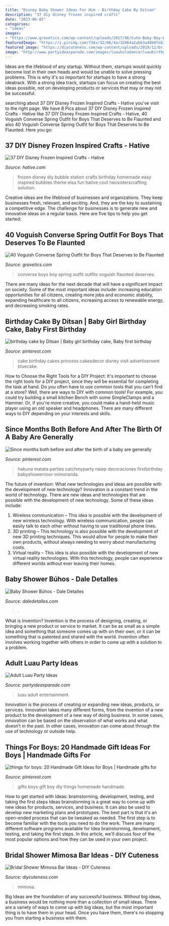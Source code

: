 ```yaml
---
title: "Disney Baby Shower Ideas For Him - Birthday Cake By Ditsan"
description: "37 diy disney frozen inspired crafts"
date: "2023-06-05"
categories:
- "ideas"
images:
- "https://www.gravetics.com/wp-content/uploads/2017/06/Cute-Baby-Boy-With-Blue-Converse.jpg"
featuredImage: "https://i.pinimg.com/736x/32/06/4a/32064a2abb3a48b8feb3c3c7b884afc8--baby-boy-diy-gifts-gifts-for-boys.jpg"
featured_image: "https://diycuteness.com/wp-content/uploads/2019/12/bridal-shower-mimosa-bar-ideas-10.jpg"
image: "http://www.partyideasparade.com/images/luauhuladancerluaubirthdayparty.jpg"
---
```



Ideas are the lifeblood of any startup. Without them, startups would quickly become lost in their own heads and would be unable to solve pressing problems. This is why it's so important for startups to have a strong ideatrack. With a strong idea track, startups can focus on creating the best ideas possible, not on developing products or services that may or may not be successful.

	

		
searching about 37 DIY Disney Frozen Inspired Crafts - Hative you've visit to the right page. We have 8 Pics about 37 DIY Disney Frozen Inspired Crafts - Hative like 37 DIY Disney Frozen Inspired Crafts - Hative, 40 Voguish Converse Spring Outfit for Boys That Deserves to Be Flaunted and also 40 Voguish Converse Spring Outfit for Boys That Deserves to Be Flaunted. Here you go:
		
    
## 37 DIY Disney Frozen Inspired Crafts - Hative

<img loading=lazy src="https://hative.com/wp-content/uploads/2015/10/diy-frozen-crafts/12-diy-frozen-crafts.jpg" onerror="this.onerror=null;this.src='https://tse1.mm.bing.net/th?id=OIP.2p4XdtcK86feCHwQHWy8RwHaK4&amp;pid=15.1';" alt="37 DIY Disney Frozen Inspired Crafts - Hative">

_Source: hative.com_

>frozen disney diy bubble station crafts birthday homemade easy inspired bubbles theme elsa fun hative cool twosisterscrafting solution. 

	

Creative ideas are the lifeblood of businesses and organizations. They keep businesses fresh, relevant, and exciting. And, they are the key to sustaining a competitive edge. The challenge for businesses is to generate new and innovative ideas on a regular basis. Here are five tips to help you get started:

    
## 40 Voguish Converse Spring Outfit For Boys That Deserves To Be Flaunted

<img loading=lazy src="https://www.gravetics.com/wp-content/uploads/2017/06/Cute-Baby-Boy-With-Blue-Converse.jpg" onerror="this.onerror=null;this.src='https://tse3.mm.bing.net/th?id=OIP.ywl5itV8oBIieEUEHW5YiAHaHa&amp;pid=15.1';" alt="40 Voguish Converse Spring Outfit for Boys That Deserves to Be Flaunted">

_Source: gravetics.com_

>converse boys boy spring outfit outfits voguish flaunted deserves. 

	

There are many ideas for the next decade that will have a significant impact on society. Some of the most important ideas include: increasing education opportunities for all citizens, creating more jobs and economic stability, expanding healthcare to all citizens, increasing access to renewable energy, and decreasing smoking rates.

    
## Birthday Cake By Ditsan | Baby Girl Birthday Cake, Baby First Birthday

<img loading=lazy src="https://i.pinimg.com/736x/71/2a/e7/712ae72c4ae9ec6ec6a3d2707420c669.jpg" onerror="this.onerror=null;this.src='https://tse1.mm.bing.net/th?id=OIP.xLWZGZaj4BigzKybkVkqBgHaLH&amp;pid=15.1';" alt="birthday cake by Ditsan | Baby girl birthday cake, Baby first birthday">

_Source: pinterest.com_

>cake birthday cakes princess cakesdecor disney visit advertisement bluecake. 

	

How to Choose the Right Tools for a DIY Project: It's important to choose the right tools for a DIY project, since they will be essential for completing the task at hand.
Do you often have to use common tools that you can't find at a store? Well, there are ways to DIY with common tools! For example, you could try building a small kitchen Bench with some SimpleClamps and a Hammer. Or, if you're more creative, you could make a hand-held music player using an old speaker and headphones. There are many different ways to DIY depending on your interests and skills.

    
## Since Months Both Before And After The Birth Of A Baby Are Generally

<img loading=lazy src="https://i.pinimg.com/736x/4b/b3/f3/4bb3f35ad5b3575c4769dd49179a740c.jpg" onerror="this.onerror=null;this.src='https://tse3.mm.bing.net/th?id=OIP.qSJ3iziDtjZPGGFCz862PwHaKt&amp;pid=15.1';" alt="Since months both before and after the birth of a baby are generally">

_Source: pinterest.com_

>hakuna matata parties catchmyparty naiep decoraciones firstbirthday babyshowernoor mimoranda. 

	

The future of invention: What new technologies and ideas are possible with the development of new technology?
Innovation is a constant trend in the world of technology. There are new ideas and technologies that are possible with the development of new technology. Some of these ideas include: 
1) Wireless communication – This idea is possible with the development of new wireless technology. With wireless communication, people can easily talk to each other without having to use traditional phone lines. 
2) 3D printing – This technology is also possible with the development of new 3D printing techniques. This would allow for people to make their own products, without always needing to worry about manufacturing costs. 
3) Virtual reality – This idea is also possible with the development of new virtual reality technologies. With this technology, people can experience different worlds without ever leaving their homes.

    
## Baby Shower Búhos - Dale Detalles

<img loading=lazy src="https://i2.wp.com/www.daledetalles.com/wp-content/uploads/2016/02/19-26.jpg" onerror="this.onerror=null;this.src='https://tse1.mm.bing.net/th?id=OIP.Bhe7W9c0uUEqA9h0VkKxhgHaNJ&amp;pid=15.1';" alt="Baby Shower Búhos - Dale Detalles">

_Source: daledetalles.com_

>. 

	

What is Invention?
Invention is the process of designing, creating, or bringing a new product or service to market. It can be as small as a simple idea and something that someone comes up with on their own, or it can be something that is patented and shared with the world. Invention often involves working together with others in order to come up with a solution to a problem.

    
## Adult Luau Party Ideas

<img loading=lazy src="http://www.partyideasparade.com/images/luauhuladancerluaubirthdayparty.jpg" onerror="this.onerror=null;this.src='https://tse4.mm.bing.net/th?id=OIP.TlK8AHQdoE4lpXNKeABN7QHaJ4&amp;pid=15.1';" alt="Adult Luau Party Ideas">

_Source: partyideasparade.com_

>luau adult entertainment. 

	

Innovation is the process of creating or expanding new ideas, products, or services. Innovation takes many different forms, from the invention of a new product to the development of a new way of doing business. In some cases, innovation can be based on the observation of what works and what doesn’t in the past. In other cases, innovation can come about through the use of technology or outside help.

    
## Things For Boys: 20 Handmade Gift Ideas For Boys | Handmade Gifts For

<img loading=lazy src="https://i.pinimg.com/736x/32/06/4a/32064a2abb3a48b8feb3c3c7b884afc8--baby-boy-diy-gifts-gifts-for-boys.jpg" onerror="this.onerror=null;this.src='https://tse3.mm.bing.net/th?id=OIP.ex7ldBZaIsp4tgsJqnJCCQAAAA&amp;pid=15.1';" alt="things for boys: 20 Handmade Gift Ideas for Boys | Handmade gifts for">

_Source: pinterest.com_

>gifts boys gift boy diy things homemade handmade. 

	

How to get started with Ideas: brainstorming, development, testing, and taking the first steps
Ideas brainstorming is a great way to come up with new ideas for products, services, and business. It can also be used to develop new marketing plans and prototypes. The best part is that it's an open-ended process that can be tweaked as needed. The first step is to become familiar with the tools you need to do the work. There are many different software programs available for Idea brainstorming, development, testing, and taking the first steps. In this article, we'll discuss four of the most popular options and how they can be used in your own project.

    
## Bridal Shower Mimosa Bar Ideas - DIY Cuteness

<img loading=lazy src="https://diycuteness.com/wp-content/uploads/2019/12/bridal-shower-mimosa-bar-ideas-10.jpg" onerror="this.onerror=null;this.src='https://tse3.mm.bing.net/th?id=OIP.R-i8Rv8Hj_-tSyy3iV98vAHaFj&amp;pid=15.1';" alt="Bridal Shower Mimosa Bar Ideas - DIY Cuteness">

_Source: diycuteness.com_

>mimosa. 

	

Big Ideas are the foundation of any successful business. Without big ideas, a business would be nothing more than a collection of small ideas. There are a variety of ways to come up with big ideas, but the most important thing is to have them in your head. Once you have them, there's no stopping you from starting a business with them.

